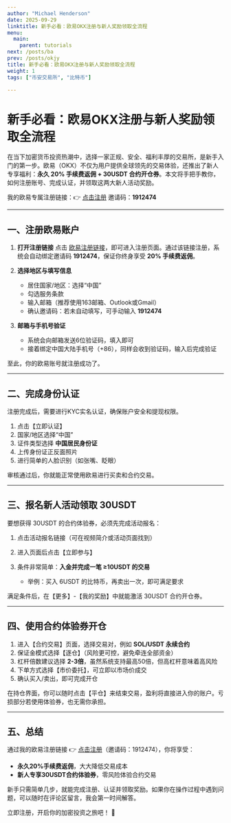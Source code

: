 ```yaml
---
author: "Michael Henderson"
date: 2025-09-29
linktitle: 新手必看：欧易OKX注册与新人奖励领取全流程
menu:
  main:
    parent: tutorials
next: /posts/ba
prev: /posts/okjy
title: 新手必看：欧易OKX注册与新人奖励领取全流程
weight: 1
tags: ["币安交易所", "比特币"]

---
```

# 新手必看：欧易OKX注册与新人奖励领取全流程

在当下加密货币投资热潮中，选择一家正规、安全、福利丰厚的交易所，是新手入门的第一步。欧易（OKX）不仅为用户提供全球领先的交易体验，还推出了新人专享福利：**永久 20% 手续费返佣 + 30USDT 合约开仓券**。本文将手把手教你，如何注册账号、完成认证，并领取这两大新人活动奖励。

我的欧易专属注册链接：👉 [点击注册](https://okx.com/join/1912474)
邀请码：**1912474**

---

## 一、注册欧易账户

1. **打开注册链接**
   点击 [欧易注册链接](https://okx.com/join/1912474)，即可进入注册页面。通过该链接注册，系统会自动绑定邀请码 **1912474**，保证你终身享受 **20% 手续费返佣**。

2. **选择地区与填写信息**

   * 居住国家/地区：选择“中国”
   * 勾选服务条款
   * 输入邮箱（推荐使用163邮箱、Outlook或Gmail）
   * 确认邀请码：若未自动填写，可手动输入 **1912474**

3. **邮箱与手机号验证**

   * 系统会向邮箱发送6位验证码，填入即可
   * 接着绑定中国大陆手机号（+86），同样会收到验证码，输入后完成验证

至此，你的欧易账号就注册成功了。

---

## 二、完成身份认证

注册完成后，需要进行KYC实名认证，确保账户安全和提现权限。

1. 点击【立即认证】
2. 国家/地区选择“中国”
3. 证件类型选择 **中国居民身份证**
4. 上传身份证正反面照片
5. 进行简单的人脸识别（如张嘴、眨眼）

审核通过后，你就能正常使用欧易进行买卖和合约交易。

---

## 三、报名新人活动领取 30USDT

要想获得 30USDT 的合约体验券，必须先完成活动报名：

1. 点击活动报名链接（可在视频简介或活动页面找到）
2. 进入页面后点击【立即参与】
3. 条件非常简单：**入金并完成一笔 ≥10USDT 的交易**

   * 举例：买入 6USDT 的比特币，再卖出一次，即可满足要求

满足条件后，在【更多】-【我的奖励】中就能激活 30USDT 合约开仓券。

---

## 四、使用合约体验券开仓

1. 进入【合约交易】页面，选择交易对，例如 **SOL/USDT 永续合约**
2. 保证金模式选择【逐仓】（风险更可控，避免牵连全部资金）
3. 杠杆倍数建议选择 **2-3倍**，虽然系统支持最高50倍，但高杠杆意味着高风险
4. 下单方式选择【市价委托】，可立即以市场价成交
5. 确认买入/卖出，即可完成开仓

在持仓界面，你可以随时点击【平仓】来结束交易，盈利将直接进入你的账户。亏损部分若使用体验券，也无需你承担。

---

## 五、总结

通过我的欧易注册链接 👉 [点击注册](https://okx.com/join/1912474)（邀请码：1912474），你将享受：

* **永久20%手续费返佣**，大大降低交易成本
* **新人专享30USDT合约体验券**，零风险体验合约交易

新手只需简单几步，就能完成注册、认证并领取奖励。如果你在操作过程中遇到问题，可以随时在评论区留言，我会第一时间解答。

立即注册，开启你的加密投资之旅吧！ 🚀

